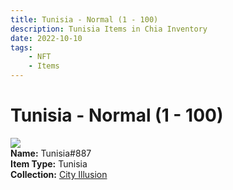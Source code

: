 ```yaml
---
title: Tunisia - Normal (1 - 100)
description: Tunisia Items in Chia Inventory
date: 2022-10-10
tags:
    - NFT
    - Items
---
```


# Tunisia - Normal (1 - 100)
<div class="item_thumbnail">
<img loading="lazy" src="https://eg7puzzsvau5a2kw2rkzabtgpv7awv3zifxcbxl5uz4anjmf2q.arweave.net/Ib76ZzKoKdBpVtRVkAZm-fX4LV3lBbiDdfaZ4BqWF1M"><br/>
<div><strong>Name:</strong> Tunisia#887</div>
<div><strong>Item Type:</strong> Tunisia</div>
<div><strong>Collection:</strong> <a href="https://www.spacescan.io/xch/nft/collection/col1lend2dcn558km4wcwta4xnkfv3xpcmlp9kyt0m909emvfxechlyqdl5ndg">City Illusion</a></div>
</div>


